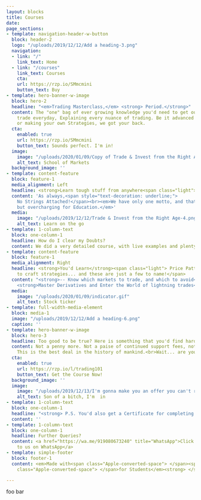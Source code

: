 ```yaml
---
layout: blocks
title: Courses
date: 
page_sections:
- template: navigation-header-w-button
  block: header-2
  logo: "/uploads/2019/12/12/Add a heading-3.png"
  navigation:
  - link: "/"
    link_text: Home
  - link: "/courses"
    link_text: Courses
    cta:
    url: https://rzp.io/SMmcmini
    button_text: Buy
- template: hero-banner-w-image
  block: hero-2
  headline: "<em>Trading Masterclass,</em> <strong> Period.</strong>"
  content: The "one" bag of ever growing knowledge you'd need to get out there and
    trade everyday, Explaining every nuance of trading. Be it advanced Indicators,
    or making your own Strategies, we got your back.
  cta:
    enabled: true
    url: https://rzp.io/SMmcmini
    button_text: Sounds perfect. I'm in!
  image:
    image: "/uploads/2020/01/09/Copy of Trade & Invest from the Right Age-1.png"
    alt_text: School of Markets
  background_image: ''
- template: content-feature
  block: feature-1
  media_alignment: Left
  headline: <strong>Learn tough stuff from anywhere<span class="light"><br></span></strong><spanclass="light"> Anyplace, anytime, always on your device!</span>
  content: 'As always,<span style="text-decoration: underline;">
    No Strings Attached!</span><br><em>We have only one motto, and that is anything
    but overcharging for Education.</em>'
  media:
    image: "/uploads/2019/12/12/Trade & Invest from the Right Age-4.png"
    alt_text: Learn on the go
- template: 1-column-text
  block: one-column-1
  headline: How do I clear my Doubts?
  content: We did a very detailed course, with live examples and plenty of charting, analysis and commentary which would make sure no doubts come up. Despite that, if you ever have any doubt, you can get it cleared over call/text/TeamViewer anytime, all-time! <br>(Funny thing, many people actually ask if this is for an extra price... WHAT?! C'mon people! We're here just to help each other out.)
- template: content-feature
  block: feature-1
  media_alignment: Right
  headline: <strong>You'd Learn</strong><span class="light"> Price Patterns, OI, Indicators,
    to craft strategies... and these are just a few to name!</span>
  content: "<strong>-- Know which markets to trade, and which to avoid</strong><br><br>--
    <strong>Master Derivatives and Enter the World of lightning trades<br><br>--Make consistent profits.<br><br></strong> <em>Psst... you also get continued learning resources delivered to you every month, no questions asked.</em>"
  media:
    image: "/uploads/2020/01/09/indicator.gif"
    alt_text: Stock ticker
- template: full-width-media-element
  block: media-1
  image: "/uploads/2019/12/12/Add a heading-6.png"
  caption: ''
- template: hero-banner-w-image
  block: hero-3
  headline: Too good to be true? Here is something that you'd find harder beleving.	<br><strong>₹ 4999. That's it.</strong>
  content: Not a penny more. Not a paise of continued support fees, not a paise extra for calls. We won't give calls, but, give you enough knowledge, for you to generate calls.
    This is the best deal in the history of mankind.<br>Wait... are you <strong>Still waiting</strong>?
  cta:
    enabled: true
    url: https://rzp.io/l/trading101
    button_text: Get the Course Now!
  background_image: ''
  image:
    image: "/uploads/2019/12/13/I'm gonna make you an offer you can't refuse.-2.png"
    alt_text: Son of a bitch, I'm  in
- template: 1-column-text
  block: one-column-1
  headline: "<strong> P.S. You'd also get a Certificate for completing this!</strong>"
  content: ''
- template: 1-column-text
  block: one-column-1
  headline: Further Queries?
  content: <a href="https://wa.me/919080673240" title="WhatsApp">Click here to reach
    to us on WhatsApp</a>
- template: simple-footer
  block: footer-1
  content: <em>Made with<span class="Apple-converted-space"> </span><span class="love">Love</span><span
    class="Apple-converted-space"> </span>for Students</em><strong> </strong>❤︎

---
```

foo bar
